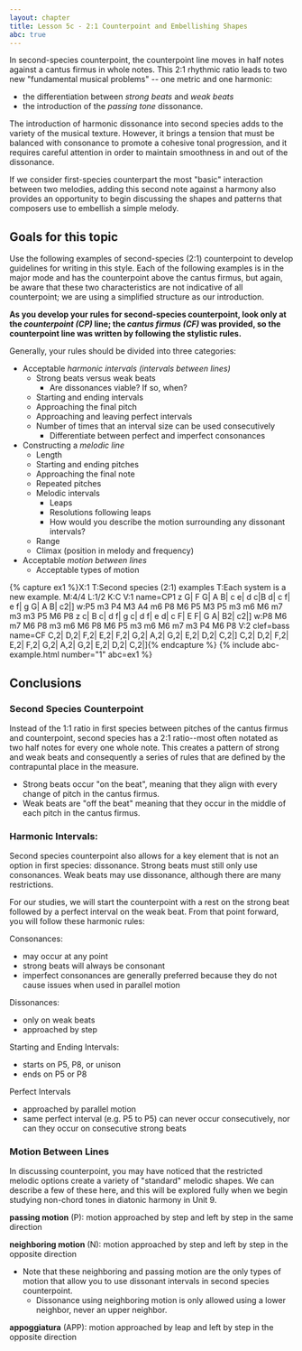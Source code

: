 ```yaml
---
layout: chapter
title: Lesson 5c - 2:1 Counterpoint and Embellishing Shapes
abc: true
---
```

<!-- You should formalize the section to include a more formal discussion of NCTs that includes passing and neighbor tones via Second Species and also suspensions via Fourth Species. It is difficult to get this all done in a single week, but it will make for a much better cohesion of discussions going through Unit 9.

Although it many be simpler to consider moving all discussion of NCTs below to unit 9. This will affect homework going forward, particularly for units 6 and 7.
-->

In second-species counterpoint, the counterpoint line moves in half notes against a cantus firmus in whole notes. This 2:1 rhythmic ratio leads to two new "fundamental musical problems" -- one metric and one harmonic: 
- the differentiation between *strong beats* and *weak beats*
- the introduction of the *passing tone* dissonance. 

The introduction of harmonic dissonance into second species adds to the variety of the musical texture. However, it brings a tension that must be balanced with consonance to promote a cohesive tonal progression, and it requires careful attention in order to maintain smoothness in and out of the dissonance.

If we consider first-species counterpart the most "basic" interaction between two melodies, adding this second note against a harmony also provides an opportunity to begin discussing the shapes and patterns that composers use to embellish a simple melody.  

## Goals for this topic

Use the following examples of second-species (2:1) counterpoint to develop guidelines for writing in this style. Each of the following examples is in the major mode and has the counterpoint above the cantus firmus, but again, be aware that these two characteristics are not indicative of all counterpoint; we are using a simplified structure as our introduction.

**As you develop your rules for second-species counterpoint, look only at the *counterpoint (CP)* line; the *cantus firmus (CF)* was provided, so the counterpoint line was written by following the stylistic rules.**

Generally, your rules should be divided into three categories:
- Acceptable *harmonic intervals (intervals between lines)*
    - Strong beats versus weak beats
        - Are dissonances viable? If so, when?
    - Starting and ending intervals
    - Approaching the final pitch
    - Approaching and leaving perfect intervals
    - Number of times that an interval size can be used consecutively
        - Differentiate between perfect and imperfect consonances
- Constructing a *melodic line*
    - Length
    - Starting and ending pitches
    - Approaching the final note
    - Repeated pitches
    - Melodic intervals
        - Leaps
        - Resolutions following leaps
        - How would you describe the motion surrounding any dissonant intervals?
    - Range
    - Climax (position in melody and frequency)
- Acceptable *motion between lines*
    - Acceptable types of motion

{% capture ex1 %}X:1
T:Second species (2:1) examples
T:Each system is a new example.
M:4/4
L:1/2
K:C
V:1 name=CP1
z G| F G| A B| c e| d c|B d| c f| e f| g G| A B| c2|]
w:P5 m3 P4 M3 A4 m6 P8 M6 P5 M3 P5 m3 m6 M6 m7 m3 m3 P5 M6 P8
z c| B c| d f| g c| d f| e d| c F| E F| G A| B2| c2|]
w:P8 M6 m7 M6 P8 m3 m6 M6 P8 M6 P5 m3 m6 M6 m7 m3 P4 M6 P8
V:2 clef=bass name=CF
C,2| D,2| F,2| E,2| F,2| G,2| A,2| G,2| E,2| D,2| C,2|]
C,2| D,2| F,2| E,2| F,2| G,2| A,2| G,2| E,2| D,2| C,2|]{% endcapture %}
{% include abc-example.html number="1" abc=ex1 %}

## Conclusions

### Second Species Counterpoint

Instead of the 1:1 ratio in first species between pitches of the cantus firmus and counterpoint, second species has a 2:1 ratio--most often notated as two half notes for every one whole note. This creates a pattern of strong and weak beats and consequently a series of rules that are defined by the contrapuntal place in the measure.

- Strong beats occur "on the beat", meaning that they align with every change of pitch in the cantus firmus.
- Weak beats are "off the beat" meaning that they occur in the middle of each pitch in the cantus firmus.
  
### Harmonic Intervals:

Second species counterpoint also allows for a key element that is not an option in first species: dissonance. Strong beats must still only use consonances. Weak beats may use dissonance, although there are many restrictions.

For our studies, we will start the counterpoint with a rest on the strong beat followed by a perfect interval on the weak beat. From that point forward, you will follow these harmonic rules:

Consonances:
- may occur at any point
- strong beats will always be consonant
- imperfect consonances are generally preferred because they do not cause issues when used in parallel motion

Dissonances:
- only on weak beats
- approached by step

Starting and Ending Intervals:
- starts on P5, P8, or unison
- ends on P5 or P8

Perfect Intervals
- approached by parallel motion
- same perfect interval (e.g. P5 to P5) can never occur consecutively, nor can they occur on consecutive strong beats

### Motion Between Lines

In discussing counterpoint, you may have noticed that the restricted melodic options create a variety of "standard" melodic shapes. We can describe a few of these here, and this will be explored fully when we begin studying non-chord tones in diatonic harmony in Unit 9.

**passing motion** (P): motion approached by step and left by step in the same direction

**neighboring motion** (N): motion approached by step and left by step in the opposite direction

- Note that these neighboring and passing motion are the only types of motion that allow you to use dissonant intervals in second species counterpoint.
    - Dissonance using neighboring motion is only allowed using a lower neighbor, never an upper neighbor.

**appoggiatura** (APP): motion approached by leap and left by step in the opposite direction
